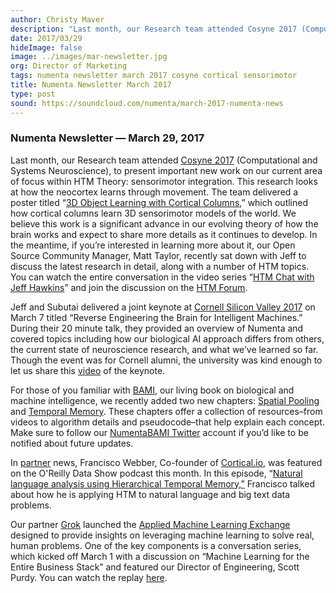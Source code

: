 ```yaml
---
author: Christy Maver
description: "Last month, our Research team attended Cosyne 2017 (Computational and Systems Neuroscience), to present important new work on our current area of focus within HTM Theory: sensorimotor integration. This research looks at how the neocortex learns through movement. The team delivered a poster titled “3D Object Learning with Cortical Columns,” which outlined how cortical columns learn 3D sensorimotor models of the world.  We believe this work is a significant advance in our evolving theory of how the brain works and expect"
date: 2017/03/29
hideImage: false
image: ../images/mar-newsletter.jpg
org: Director of Marketing
tags: numenta newsletter march 2017 cosyne cortical sensorimotor
title: Numenta Newsletter March 2017
type: post
sound: https://soundcloud.com/numenta/march-2017-numenta-news
---
```



### Numenta Newsletter &mdash; March 29, 2017

Last month, our Research team attended [Cosyne
2017](http://www.cosyne.org/c/index.php?title=Cosyne_17) (Computational and Systems Neuroscience), to present important new work on our current area of focus within HTM Theory: sensorimotor integration. This research looks at how the neocortex learns through movement. The team delivered a poster titled “[3D Object Learning with Cortical Columns](/assets/pdf/posters/CosynePoster_2017.pdf),” which outlined how cortical columns learn 3D sensorimotor models of the world. We believe this work is a significant advance in our evolving theory of how the brain works and expect to share more details as it continues to develop. In the meantime, if you’re interested in learning more about it, our Open Source Community Manager, Matt Taylor, recently sat down with Jeff to discuss the latest research in detail, along with a number of HTM topics. You can watch the entire conversation in the video series “[HTM Chat with Jeff Hawkins](https://www.youtube.com/watch?v=fNc73-tHHgY&list=PL3yXMgtrZmDrlePl0jUIZWKwQwUgOfxA-)” and join the discussion on the [HTM Forum](https://discourse.numenta.org/).

Jeff and Subutai delivered a joint keynote at [Cornell Silicon Valley 2017](https://www.alumni.cornell.edu/csv/csv17/) on March 7 titled “Reverse Engineering the Brain for Intelligent Machines.” During their 20 minute talk, they provided an overview of Numenta and covered topics including how our biological AI approach differs from others, the current state of neuroscience research, and what we’ve learned so far. Though the event was for Cornell alumni, the university was kind enough to let us share this [video](https://www.youtube.com/watch?v=RfxG5aSTrHA&t=28s) of the keynote.

For those of you familiar with [BAMI](/resources/biological-and-machine-intelligence/), our living book on biological and machine intelligence, we recently added two new chapters: [Spatial Pooling](/resources/biological-and-machine-intelligence/spatial-pooling-algorithm/) and [Temporal Memory](/resources/biological-and-machine-intelligence/temporal-memory-algorithm/). These chapters offer a collection of resources–from videos to algorithm details and pseudocode–that help explain each concept. Make sure to follow our [NumentaBAMI Twitter](https://twitter.com/numentabami) account if you’d like to be notified about future updates.

In [partner](/partners/) news, Francisco Webber, Co-founder of [Cortical.io](http://www.cortical.io), was featured on the O'Reilly Data Show podcast this month. In this episode, “[Natural language analysis using Hierarchical Temporal Memory,”](https://www.oreilly.com/ideas/natural-language-analysis-using-hierarchical-temporal-memory) Francisco talked about how he is applying HTM to natural language and big text data problems.

Our partner [Grok](http://www.grokstream.com) launched the [Applied Machine Learning Exchange](http://www.aml.exchange) designed to provide insights on leveraging machine learning to solve real, human problems. One of the key components is a conversation series, which kicked off March 1 with a discussion on “Machine Learning for the Entire Business Stack” and featured our Director of Engineering, Scott Purdy. You can watch the replay [here](http://www.aml.exchange/webinar1/).
